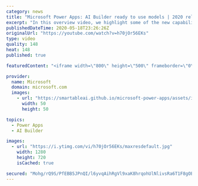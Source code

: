 ```yaml
---
category: news
title: "Microsoft Power Apps: AI Builder ready to use models | 2020 release wave 1 overview"
excerpt: "In this overview video, we highlight some of the new capabilities included in the latest update to Microsoft Power Apps, AI Builder ready to use models.     Here are the capabilities covered:   • Entity extraction helps you by identifying and extracting people, dates, places, locations, etc. from text"
publishedDateTime: 2020-05-18T23:26:26Z
originalUrl: "https://youtube.com/watch?v=h70jOr56EKs"
type: video
quality: 148
heat: 148
published: true

featuredContent: "<iframe width=\"800\" height=\"500\" frameborder=\"0\" src=\"https://www.youtube.com/embed/h70jOr56EKs\" allow=\"accelerometer; autoplay; encrypted-media; gyroscope; picture-in-picture\" allowfullscreen></iframe>"

provider:
  name: Microsoft
  domain: microsoft.com
  images:
    - url: "https://smartableai.github.io/microsoft-power-apps/assets/images/organizations/microsoft.com-50x50.jpg"
      width: 50
      height: 50

topics:
  - Power Apps
  - AI Builder

images:
  - url: "https://i.ytimg.com/vi/h70jOr56EKs/maxresdefault.jpg"
    width: 1280
    height: 720
    isCached: true

secured: "Mohg/rQ9S/PfEBB5JPnQI/l6yvqAihRgVl9xaK8hrqohUlNlivsRa6T1F8gOE3qiocjj3LbXwwMJgjsHX3G7P38zWLpLlnKqoRgMxnRzP9c61RREc7HI8PpozmwAeymGLl/7UxN3q2xudCabmRXSS34b6i2SBEy68eRphJXnwAjwCXj3wWPVCsFBrY4ahTsoE1gtUaX6rtz4XRDkgeqJLxta9WHRSGf/FRofmleCCTJ3/kOVWswZNBrK+Ucnk8VS0rqev+9LzCHpAiY/NoBAm/+UIeZVlEog960o5uT1toImuMpA4kqhd1xepH+64TySi39sxg+kqPIuQ/AF+C57AbreP5FIW4GDNkCwkNeBh21fnV+rDn8AbXEPgF/MxG72r/pCJCheJE3Mb2IT2B8oqIb2E+NkakN2eaKUwdrE12RUAB6qNwPtj7pFWby4jwB6;+9ub77huEtTQ8efwGlnb3w=="
---
```


